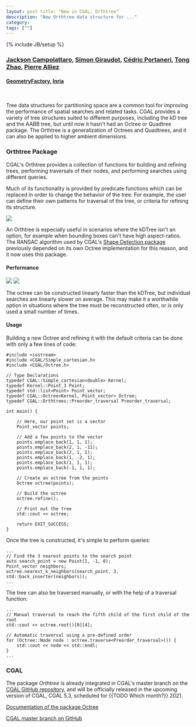 ```yaml
---
layout: post title: "New in CGAL: Orthtree"
description: "New Orthtree data structure for ..."
category:
tags: [""]
---
```

{% include JB/setup %}

<h3>
    <a href="https://github.com/JacksonCampolattaro">Jackson Campolattaro</a>,
    <a href="https://github.com/sgiraudot">Simon Giraudot</a>,
    <a href="{{TODO}}">Cédric Portaneri</a>,
    <a href="{{TODO}}">Tong Zhao</a>,
    <a href="https://team.inria.fr/titane/pierre-alliez/">Pierre Alliez</a>
</h3>
<h4>
    <a href="https://geometryfactory.com/">GeometryFactory</a>,
    <a href="https://www.inria.fr/">Inria</a>
</h4>
<br>

Tree data structures for partitioning space are a common tool for improving the performance of spatial searches and
related tasks. CGAL provides a variety of tree structures suited to different purposes, including the kD tree and the
AABB tree, but until now it hasn't had an Octree or Quadtree package. The Orthtree is a generalization of Octrees and
Quadtrees, and it can also be applied to higher ambient dimensions.

<h3>Orthtree Package</h3>

CGAL's Orthtree provides a collection of functions for building and refining trees, performing traversals of their
nodes, and performing searches using different queries.

Much of its functionality is provided by predicate functions which can be replaced in order to change the behavior of
the tree. For example, the user can define their own patterns for traversal of the tree, or criteria for refining its
structure.

<a href="../../../../images/orthtree.png"><img src="../../../../images/orthtree.png"/></a>
<br>

An Orthtree is especially useful in scenarios where the kDTree isn't an option, for example when bounding boxes can't
have high aspect-ratios. The RANSAC algorithm used by
CGAL's [Shape Detection package](https://doc.cgal.org/latest/Shape_detection/index.html)
previously depended on its own Octree implementation for this reason, and it now uses this package.

<h4>Performance</h4>

<p float="left">
    <a href="../../../../images/orthtree_construction_benchmark.png"><img src="../../../../images/orthtree_construction_benchmark.png" size="50%"/></a>
    <a href="../../../../images/orthtree_nearest_neighbor_benchmark.png"><img src="../../../../images/orthtree_nearest_neighbor_benchmark.png" size="50%"/></a>
</p>

The octree can be constructed linearly faster than the kDTree, but individual searches are linearly slower on average.
This may make it a worthwhile option in situations where the tree must be reconstructed often, or is only used a small
number of times.

<h4>Usage</h4>

Building a new Octree and refining it with the default criteria can be done with only a few lines of code:

```
#include <iostream>
#include <CGAL/Simple_cartesian.h>
#include <CGAL/Octree.h>

// Type Declarations
typedef CGAL::Simple_cartesian<double> Kernel;
typedef Kernel::Point_3 Point;
typedef std::list<Point> Point_vector;
typedef CGAL::Octree<Kernel, Point_vector> Octree;
typedef CGAL::Orthtrees::Preorder_traversal Preorder_traversal;

int main() {
  
    // Here, our point set is a vector
    Point_vector points;
    
    // Add a few points to the vector
    points.emplace_back(1, 1, 1);
    points.emplace_back(2, 1, -11);
    points.emplace_back(2, 1, 1);
    points.emplace_back(1, -2, 1);
    points.emplace_back(1, 1, 1);
    points.emplace_back(-1, 1, 1);
    
    // Create an octree from the points
    Octree octree(points);
    
    // Build the octree
    octree.refine();
    
    // Print out the tree
    std::cout << octree;
    
    return EXIT_SUCCESS;
}
```

Once the tree is constructed, it's simple to perform queries:

```
...
// Find the 3 nearest points to the search point
auto search_point = new Point(1, -1, 0);
Point_vector neighbors;
octree.nearest_k_neighbors(search_point, 3, std::back_inserter(neighbors));
...
```

The tree can also be traversed manually, or with the help of a traversal function:

```
...
// Manual traversal to reach the fifth child of the first child of the root
std::cout << octree.root()[0][4];

// Automatic traversal using a pre-defined order
for (Octree::Node node : octree.traverse<Preorder_traversal>()) {
    std::cout << node << std::endl;
}
...
```

<h3>CGAL</h3>
<p>The package <em>Orthtree</em> is already integrated in CGAL's master branch
on the <a href="https://github.com/CGAL/cgal/">CGAL GitHub repository</a>, and will be
officially released in the upcoming version of CGAL, CGAL 5.3, scheduled for {{TODO Which month?}} 2021.</p>

<i class="glyphicon glyphicon-book"></i>
<a href="https://cgal.geometryfactory.com/CGAL/doc/master/Orthtree/index.html">Documentation of the package
Octree</a> <br>

<i class="glyphicon glyphicon-download"></i>
<a href="https://github.com/CGAL/cgal/tree/master">CGAL master branch on GitHub</a>
